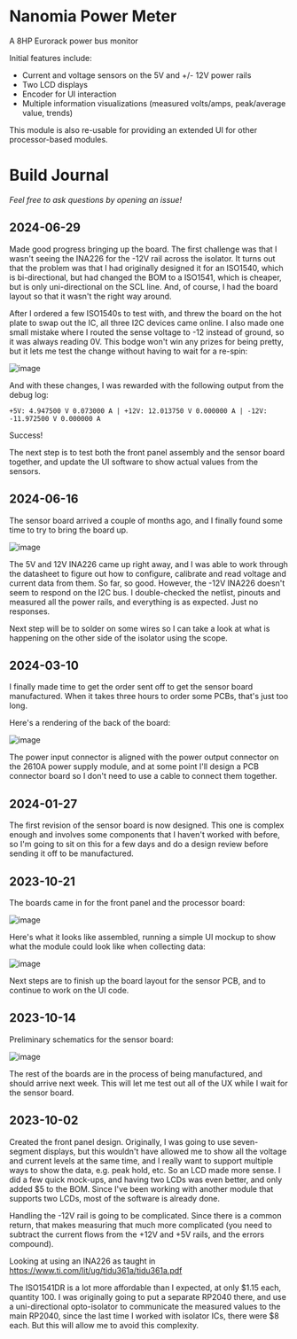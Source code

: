 # Nanomia Power Meter

A 8HP Eurorack power bus monitor

Initial features include:
- Current and voltage sensors on the 5V and +/- 12V power rails
- Two LCD displays
- Encoder for UI interaction
- Multiple information visualizations (measured volts/amps, peak/average value, trends)

This module is also re-usable for providing an extended UI for other processor-based modules.

# Build Journal

_Feel free to ask questions by opening an issue!_

## 2024-06-29

Made good progress bringing up the board. The first challenge was that I wasn't seeing the INA226 for the -12V rail across the isolator. It turns out that the problem was that I had originally designed it for an ISO1540, which is bi-directional, but had changed the BOM to a ISO1541, which is cheaper, but is only uni-directional on the SCL line. And, of course, I had the board layout so that it wasn't the right way around.

After I ordered a few ISO1540s to test with, and threw the board on the hot plate to swap out the IC, all three I2C devices came online. I also made one small mistake where I routed the sense voltage to -12 instead of ground, so it was always reading 0V. This bodge won't win any prizes for being pretty, but it lets me test the change without having to wait for a re-spin:

![image](https://github.com/dslik/nanomia/assets/5757591/aff54b28-83a0-424f-b7d1-482c7b05d055)

And with these changes, I was rewarded with the following output from the debug log:

```+5V: 4.947500 V 0.073000 A | +12V: 12.013750 V 0.000000 A | -12V: -11.972500 V 0.000000 A```

Success!

The next step is to test both the front panel assembly and the sensor board together, and update the UI software to show actual values from the sensors.

## 2024-06-16

The sensor board arrived a couple of months ago, and I finally found some time to try to bring the board up.

![image](https://github.com/dslik/nanomia/assets/5757591/c19b71e1-adf1-46a1-92ab-59b586d6a130)

The 5V and 12V INA226 came up right away, and I was able to work through the datasheet to figure out how to configure, calibrate and read voltage and current data from them. So far, so good. However, the -12V INA226 doesn't seem to respond on the I2C bus. I double-checked the netlist, pinouts and measured all the power rails, and everything is as expected. Just no responses.

Next step will be to solder on some wires so I can take a look at what is happening on the other side of the isolator using the scope.

## 2024-03-10

I finally made time to get the order sent off to get the sensor board manufactured. When it takes three hours to order some PCBs, that's just too long.

Here's a rendering of the back of the board:

![image](https://github.com/dslik/nanomia/assets/5757591/4163367e-7b3b-4822-a21c-ba0f12507d7a)

The power input connector is aligned with the power output connector on the 2610A power supply module, and at some point I'll design a PCB connector board so I don't need to use a cable to connect them together.

## 2024-01-27

The first revision of the sensor board is now designed. This one is complex enough and involves some components that I haven't worked with before, so I'm going to sit on this for a few days and do a design review before sending it off to be manufactured.

## 2023-10-21

The boards came in for the front panel and the processor board:

![image](https://github.com/dslik/nanomia/assets/5757591/f2ae7d3d-889b-4dca-9ffb-0b8d0b91f759)

Here's what it looks like assembled, running a simple UI mockup to show what the module could look like when collecting data:

![image](https://github.com/dslik/nanomia/assets/5757591/ee7309a6-7458-489b-b972-0ca2ec54ebf4)

Next steps are to finish up the board layout for the sensor PCB, and to continue to work on the UI code.

## 2023-10-14

Preliminary schematics for the sensor board:

![image](https://github.com/dslik/nanomia/assets/5757591/7b34c4ce-8ba1-4766-b1b6-bab1dc8f79eb)

The rest of the boards are in the process of being manufactured, and should arrive next week. This will let me test out all of the UX while I wait for the sensor board.

## 2023-10-02

Created the front panel design. Originally, I was going to use seven-segment displays, but this wouldn't have allowed me to show all the voltage and current levels at the same time, and I really want to support multiple ways to show the data, e.g. peak hold, etc. So an LCD made more sense. I did a few quick mock-ups, and having two LCDs was even better, and only added $5 to the BOM. Since I've been working with another module that supports two LCDs, most of the software is already done.

Handling the -12V rail is going to be complicated. Since there is a common return, that makes measuring that much more complicated (you need to subtract the current flows from the +12V and +5V rails, and the errors compound).

Looking at using an INA226 as taught in https://www.ti.com/lit/ug/tidu361a/tidu361a.pdf

The ISO1541DR is a lot more affordable than I expected, at only $1.15 each, quantity 100. I was originally going to put a separate RP2040 there, and use a uni-directional opto-isolator to communicate the measured values to the main RP2040, since the last time I worked with isolator ICs, there were $8 each. But this will allow me to avoid this complexity.
